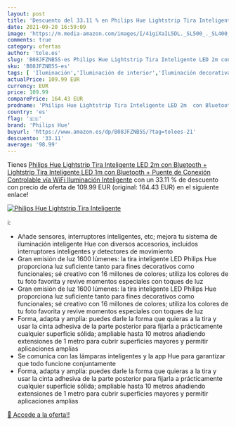 ```yaml
---
layout: post
title: 'Descuento del 33.11 % en Philips Hue Lightstrip Tira Inteligente '
date: 2021-09-20 16:59:09
image: 'https://m.media-amazon.com/images/I/41giXaIL5DL._SL500_._SL400_.jpg'
comments: true
category: ofertas
author: 'tole.es'
slug: 'B08JFZNB5S-es Philips Hue Lightstrip Tira Inteligente LED 2m con...'
sku: 'B08JFZNB5S-es'
tags: [ 'Iluminación','Iluminación de interior','Iluminación decorativa y para usos específicos de interior','Tiras LED de interior','hue','philips','philips hue', ]
actualPrice: 109.99 EUR
currency: EUR
price: 109.99
comparePrice: 164.43 EUR
prodname: 'Philips Hue Lightstrip Tira Inteligente LED 2m  con Bluetooth + Lightstrip Tira Inteligente LED 1m  con Bluetooth + Puente de Conexión Controlable vía WiFi  Iluminación Inteligente'
country: 'es'
flag: '🇪🇸'
brand: 'Philips Hue'
buyurl: 'https://www.amazon.es/dp/B08JFZNB5S/?tag=tolees-21'
descuento: '33.11'
average: '98.99'
---
```


Tienes [Philips Hue Lightstrip Tira Inteligente LED 2m  con Bluetooth + Lightstrip Tira Inteligente LED 1m  con Bluetooth + Puente de Conexión Controlable vía WiFi  Iluminación Inteligente](https://www.amazon.es/dp/B08JFZNB5S/?tag=tolees-21) con un 33.11 % de descuento con precio de oferta de 109.99 EUR (original: 164.43 EUR) en el siguiente enlace!

[![Philips Hue Lightstrip Tira Inteligente ](https://m.media-amazon.com/images/I/41giXaIL5DL._SL500_._SL400_.jpg)](https://www.amazon.es/dp/B08JFZNB5S/?tag=tolees-21)

ℹ️:

- Añade sensores, interruptores inteligentes, etc; mejora tu sistema de iluminación inteligente Hue con diversos accesorios, incluidos interruptores inteligentes y detectores de movimiento
- Gran emisión de luz 1600 lúmenes: la tira inteligente LED Philips Hue proporciona luz suficiente tanto para fines decorativos como funcionales; sé creativo con 16 millones de colores; utiliza los colores de tu foto favorita y revive momentos especiales con toques de luz
- Gran emisión de luz 1600 lúmenes: la tira inteligente LED Philips Hue proporciona luz suficiente tanto para fines decorativos como funcionales; sé creativo con 16 millones de colores; utiliza los colores de tu foto favorita y revive momentos especiales con toques de luz
- Forma, adapta y amplía: puedes darle la forma que quieras a la tira y usar la cinta adhesiva de la parte posterior para fijarla a prácticamente cualquier superficie sólida; ampliable hasta 10 metros añadiendo extensiones de 1 metro para cubrir superficies mayores y permitir aplicaciones amplias
- Se comunica con las lámparas inteligentes y la app Hue para garantizar que todo funcione conjuntamente
- Forma, adapta y amplía: puedes darle la forma que quieras a la tira y usar la cinta adhesiva de la parte posterior para fijarla a prácticamente cualquier superficie sólida; ampliable hasta 10 metros añadiendo extensiones de 1 metro para cubrir superficies mayores y permitir aplicaciones amplias

[🛒 Accede a la oferta!!](https://www.amazon.es/dp/B08JFZNB5S/?tag=tolees-21)
